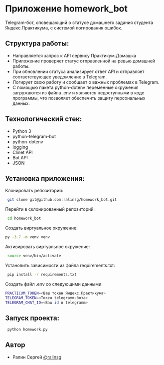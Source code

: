 
# Приложение homework_bot

Telegram-бот, оповещающий о статусе домашнего задания студента Яндекс.Практикума, с системой логирования ошибок.



## Структура работы:

- Направляется запрос к API сервису Практикум.Домашка 
- Приложение проверяет статус отправленной на ревью домашней работы.
- При обновлении статуса анализирует ответ API и отправляет соответствующее уведомление в Telegram.
- Логирует свою работу и сообщает о важных проблемах в Telegram.
- С помощью пакета python-dotenv переменные окружения загружаются из файла .env и являются недоступными в коде программы, что позволяет обеспечить защиту персональных данных.


## Технологический стек:

- Python 3
- python-telegram-bot
- python-dotenv
- logging
- Clinet API
- Bot API
- JSON




## Установка приложения:

Клонировать репозиторий:

```bash
 git clone git@github.com:ralinsg/homework_bot.git

```
Перейти в склонированный репозиторий:
```bash
 cd homework_bot
```
Cоздать виртуальное окружение:
```bash
py -3.7 -m venv venv 
```
Активировать виртуальное окружение:
```bash
 source venv/bin/activate
```
Установить зависимости из файла requirements.txt:
```bash
 pip install -r requirements.txt
```
Создать файл .env со следующими данными:
```bash
PRACTICUM_TOKEN=<Ваш токен Яндекс.Практикума>
TELEGRAM_TOKEN=<Токен telegramm-бота>
TELEGRAM_CHAT_ID=<Ваш id в telegramm>
```

## Запуск проекта:

```bash
 python homework.py
```


## Автор

- Ралин Сергей [@ralinsg](https://github.com/ralinsg)

